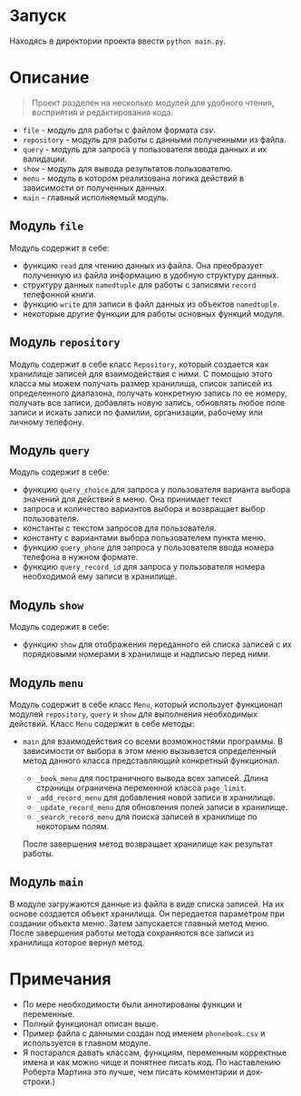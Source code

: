 # Запуск

Находясь в директории проекта ввести `python main.py`.

# Описание

> Проект разделен на несколько модулей для удобного чтения, восприятия и редактирования кода.

- `file` - модуль для работы с файлом формата *csv*.
- `repository` - модуль для работы с данными полученными из файла.
- `query` - модуль для запроса у пользователя ввода данных и их валидации.
- `show` - модуль для вывода результатов пользователю.
- `menu` - модуль в котором реализована логика действий в зависимости от полученных данных.
- `main` - главный исполняемый модуль.

## Модуль `file`

Модуль содержит в себе:
- функцию `read` для чтению данных из файла. Она преобразует полученную из файла информацию в удобную структуру данных.
- структуру данных `namedtuple` для работы с записями `record` телефонной книги.
- функцию `write` для записи в файл данных из объектов `namedtuple`.
- некоторые другие функции для работы основных функций модуля.

## Модуль `repository`

Модуль содержит в себе класс `Repository`, который создается как хранилище записей для взаимодействия с ними.
С помощью этого класса мы можем получать размер хранилища, список записей из определенного диапазона, получать
конкретную запись по ее номеру, получать все записи, добавлять новую запись, обновлять любое поле записи и искать
записи по фамилии, организации, рабочему или личному телефону.

## Модуль `query`

Модуль содержит в себе:
- функцию `query_choice` для запроса у пользователя варианта выбора значений для действий в меню. Она принимает текст
- запроса и количество вариантов выбора и возвращает выбор пользователя.
- константы с текстом запросов для пользователя.
- константу с вариантами выбора пользователем пункта меню.
- функцию `query_phone` для запроса у пользователя ввода номера телефона в нужном формате.
- функцию `query_record_id` для запроса у пользователя номера необходимой ему записи в хранилище.

## Модуль `show`

Модуль содержит в себе:
- функцию `show` для отображения переданного ей списка записей с их порядковыми номерами в хранилище и надписью перед ними.

## Модуль `menu`

Модуль содержит в себе класс `Menu`, который использует функционал модулей `repository`, `query` и `show` для выполнения
необходимых действий.
Класс `Menu` содержит в себе методы:
- `main` для взаимодействия со всеми возможностями программы. В зависимости от выбора в этом меню вызывается определенный
метод данного класса представляющий конкретный функционал.
    - `_book_menu` для постраничного вывода всех записей. Длина страницы ограничена переменной класса `page_limit`.
    - `_add_record_menu` для добавления новой записи в хранилище.
    - `_update_record_menu` для обновления полей записи в хранилище.
    - `_search_record_menu` для поиска записей в хранилище по некоторым полям.

    После завершения метод возвращает хранилище как результат работы.

## Модуль `main`

В модуле загружаются данные из файла в виде списка записей. На их основе создается объект хранилища. Он передается
параметром при создании объекта меню. Затем запускается главный метод меню. После завершения работы метода сохраняются
все записи из хранилища которое вернул метод.

# Примечания

- По мере необходимости были аннотированы функции и переменные.
- Полный функционал описан выше.
- Пример файла с данными создан под именем `phonebook.csv` и используется в главном модуле.
- Я постарался давать классам, функциям, переменным корректные имена и как можно чище и понятнее писать код.
По наставлению Роберта Мартина это лучше, чем писать комментарии и док-строки.)